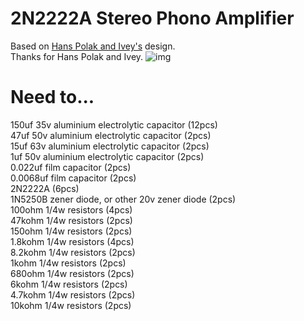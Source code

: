 2N2222A Stereo Phono Amplifier
=======
Based on [Hans Polak and Ivey's](https://www.diyaudio.com/community/threads/2n2222a-phono-preamp.158918/post-6392737) design. <br>
Thanks for Hans Polak and Ivey.
![img](https://www.diyaudio.com/community/attachments/_mg_2731-jpg.1230783/)

Need to...
======
150uf 35v aluminium electrolytic capacitor (12pcs)<br>
47uf 50v aluminium electrolytic capacitor (2pcs)<br>
15uf 63v aluminium electrolytic capacitor (2pcs)<br>
1uf 50v aluminium electrolytic capacitor (2pcs)<br>
0.022uf film capacitor (2pcs)<br>
0.0068uf film capacitor (2pcs)<br>
2N2222A (6pcs)<br>
1N5250B zener diode, or other 20v zener diode (2pcs)<br>
100ohm 1/4w resistors (4pcs)<br>
47kohm 1/4w resistors (2pcs)<br>
150ohm 1/4w resistors (2pcs)<br>
1.8kohm 1/4w resistors (4pcs)<br>
8.2kohm 1/4w resistors (2pcs)<br>
1kohm 1/4w resistors (2pcs)<br>
680ohm 1/4w resistors (2pcs)<br>
6kohm 1/4w resistors (2pcs)<br>
4.7kohm 1/4w resistors (2pcs)<br>
10kohm 1/4w resistors (2pcs)<br>
